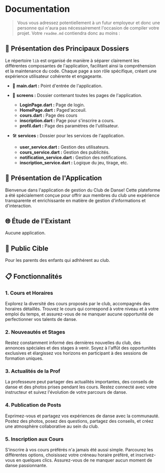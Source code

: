 # Documentation

> Vous vous adressez potentiellement à un futur employeur et donc une personne qui n'aura pas nécessairement l'occasion de compiler votre projet. Votre `readme.md` contiendra donc au moins :


## 📁 Présentation des Principaux Dossiers

Le répertoire `lib` est organisé de manière à séparer clairement les différentes composantes de l'application, facilitant ainsi la compréhension et la maintenance du code. Chaque page a son rôle spécifique, créant une expérience utilisateur cohérente et engageante.

- 🚪 **main.dart :** Point d'entrée de l'application.
- 📱 **screens :** Dossier contenant toutes les pages de l'application.
  - **LoginPage.dart :** Page de login.
  - **HomePage.dart :** Paged'acceuil.
  - **cours.dart :** Page des cours
  - **inscription.dart :** Page pour s'inscrire a cours.
  - **profil.dart :** Page des paramètres de l'utilisateur.
 
- 🛠️ **services :** Dossier pour les services de l'application.
  - **user_service.dart :** Gestion des utilisateurs.
  - **cours_service.dart :** Gestion des publicités.
  - **notification_service.dart :** Gestion des notifications.
  - **inscription_service.dart :** Logique du jeu, tirage, etc.


## 🚀 Présentation de l'Application

Bienvenue dans l'application de gestion du Club de Danse! Cette plateforme a été spécialement conçue pour offrir aux membres du club une expérience transparente et enrichissante en matière de gestion d'informations et d'interaction.

## 🌐 Étude de l'Existant

Aucune application.

## 🎯 Public Cible

Pour les parents des enfants qui adhhérent au club.

## 📋 Fonctionnalités

### 1. Cours et Horaires
Explorez la diversité des cours proposés par le club, accompagnés des horaires détaillés. Trouvez le cours qui correspond à votre niveau et à votre emploi du temps, et assurez-vous de ne manquer aucune opportunité de perfectionner vos talents de danse.
### 2. Nouveautés et Stages
Restez constamment informé des dernières nouvelles du club, des annonces spéciales et des stages à venir. Soyez à l'affût des opportunités exclusives et élargissez vos horizons en participant à des sessions de formation uniques.
### 3. Actualités de la Prof
La professeure peut partager des actualités importantes, des conseils de danse et des photos prises pendant les cours. Restez connecté avec votre instructeur et suivez l'évolution de votre parcours de danse.
### 4. Publication de Posts
Exprimez-vous et partagez vos expériences de danse avec la communauté. Postez des photos, posez des questions, partagez des conseils, et créez une atmosphère collaborative au sein du club.
 
### 5. Inscription aux Cours
S'inscrire à vos cours préférés n'a jamais été aussi simple. Parcourez les différentes options, choisissez votre créneau horaire préféré, et inscrivez-vous en quelques clics. Assurez-vous de ne manquer aucun moment de danse passionnante.



